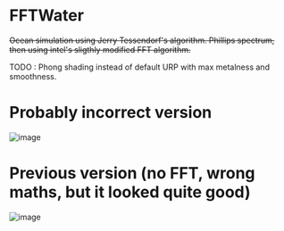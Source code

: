 # FFTWater

~~Ocean simulation using Jerry Tessendorf's algorithm. Phillips spectrum, then using intel's sligthly modified FFT algorithm.~~

TODO : Phong shading instead of default URP with max metalness and smoothness.

# Probably incorrect version

![image](https://github.com/user-attachments/assets/32d0f6d2-e6c0-4632-ab18-125a30f4faaf)

# Previous version (no FFT, wrong maths, but it looked quite good)

![image](https://github.com/tlegoc/FFTWater/assets/21106616/e0e769a3-eb08-44ec-8c5c-738b4fac2159)


